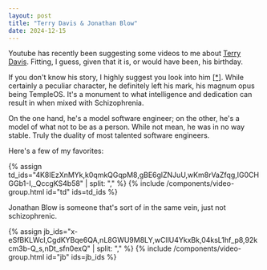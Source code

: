 ```yaml
---
layout: post
title: "Terry Davis & Jonathan Blow"
date: 2024-12-15
---
```


Youtube has recently been suggesting some videos to me about [Terry Davis](https://en.wikipedia.org/wiki/Terry_A._Davis).
Fitting, I guess, given that it is, or would have been, his birthday.

If you don't know his story, I highly suggest you look into him [[*]](https://www.youtube.com/watch?v=YMUhbIAA9-8).
While certainly a peculiar character, he definitely left his mark, his magnum opus being TempleOS.
It's a monument to what intelligence and dedication can result in when mixed with Schizophrenia.

On the one hand, he's a model software engineer; on the other, he's a model of what not to be as a person.
While not mean, he was in no way stable.
Truly the duality of most talented software engineers.

Here's a few of my favorites:

{% assign td_ids="4K8IEzXnMYk,k0qmkQGqpM8,gBE6glZNJuU,wKm8rVaZfqg,IG0CHGGb1-I,_QccgKS4b58" | split: "," %}
{% include /components/video-group.html id="td" ids=td_ids %}

Jonathan Blow is someone that's sort of in the same vein, just not schizophrenic.

{% assign jb_ids="x-eSfBKLWcI,CgdKYBqe6QA,nL8GWU9M8LY,wCllU4YkxBk,04ksL1hf_p8,92kcm3b-Q_s,nDt_sfn0exQ" | split: "," %}
{% include /components/video-group.html id="jb" ids=jb_ids %}
